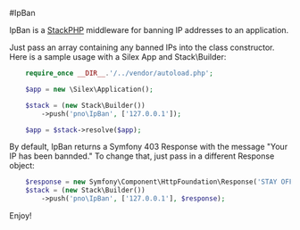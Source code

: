 #IpBan

IpBan is a [StackPHP](http://www.stackphp.com) middleware for banning IP addresses to an application.

Just pass an array containing any banned IPs into the class constructor. Here is a sample usage with a Silex App and Stack\Builder:

```php
    require_once __DIR__.'/../vendor/autoload.php';

    $app = new \Silex\Application();

    $stack = (new Stack\Builder())
	    ->push('pno\IpBan', ['127.0.0.1']);

    $app = $stack->resolve($app);
```

By default, IpBan returns a Symfony 403 Response with the message "Your IP has been bannded." To change that, just pass in a different Response object:
 
 ```php
     $response = new Symfony\Component\HttpFoundation\Response('STAY OFF MY LAWN!!! >(', 403);
     $stack = (new Stack\Builder())
         ->push('pno\IpBan', ['127.0.0.1'], $response);
 ```
 
 Enjoy!
